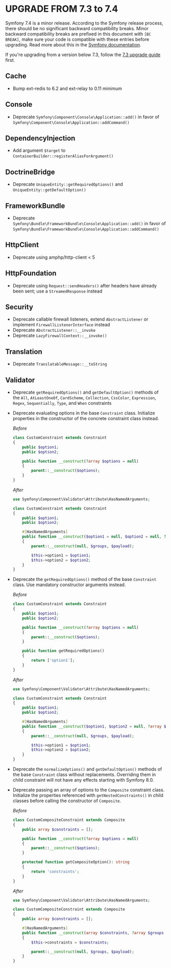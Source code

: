 UPGRADE FROM 7.3 to 7.4
=======================

Symfony 7.4 is a minor release. According to the Symfony release process, there should be no significant
backward compatibility breaks. Minor backward compatibility breaks are prefixed in this document with
`[BC BREAK]`, make sure your code is compatible with these entries before upgrading.
Read more about this in the [Symfony documentation](https://symfony.com/doc/7.4/setup/upgrade_minor.html).

If you're upgrading from a version below 7.3, follow the [7.3 upgrade guide](UPGRADE-7.3.md) first.

Cache
-----

 * Bump ext-redis to 6.2 and ext-relay to 0.11 minimum

Console
-------

 * Deprecate `Symfony\Component\Console\Application::add()` in favor of `Symfony\Component\Console\Application::addCommand()`

DependencyInjection
-------------------

 * Add argument `$target` to `ContainerBuilder::registerAliasForArgument()`

DoctrineBridge
--------------

 * Deprecate `UniqueEntity::getRequiredOptions()` and `UniqueEntity::getDefaultOption()`

FrameworkBundle
---------------

 * Deprecate `Symfony\Bundle\FrameworkBundle\Console\Application::add()` in favor of `Symfony\Bundle\FrameworkBundle\Console\Application::addCommand()`

HttpClient
----------

 * Deprecate using amphp/http-client < 5

HttpFoundation
--------------

 * Deprecate using `Request::sendHeaders()` after headers have already been sent; use a `StreamedResponse` instead

Security
--------

 * Deprecate callable firewall listeners, extend `AbstractListener` or implement `FirewallListenerInterface` instead
 * Deprecate `AbstractListener::__invoke`
 * Deprecate `LazyFirewallContext::__invoke()`

Translation
-----------

 * Deprecate `TranslatableMessage::__toString`

Validator
---------

 * Deprecate `getRequiredOptions()` and `getDefaultOption()` methods of the `All`, `AtLeastOneOf`, `CardScheme`, `Collection`,
   `CssColor`, `Expression`, `Regex`, `Sequentially`, `Type`, and `When` constraints
 * Deprecate evaluating options in the base `Constraint` class. Initialize properties in the constructor of the concrete constraint
   class instead.

   *Before*

   ```php
   class CustomConstraint extends Constraint
   {
       public $option1;
       public $option2;

       public function __construct(?array $options = null)
       {
           parent::__construct($options);
       }
   }
   ```

   *After*

   ```php
   use Symfony\Component\Validator\Attribute\HasNamedArguments;

   class CustomConstraint extends Constraint
   {
       public $option1;
       public $option2;

       #[HasNamedArguments]
       public function __construct($option1 = null, $option2 = null, ?array $groups = null, mixed $payload = null)
       {
           parent::__construct(null, $groups, $payload);

           $this->option1 = $option1;
           $this->option2 = $option2;
       }
   }
   ```

 * Deprecate the `getRequiredOptions()` method of the base `Constraint` class. Use mandatory constructor arguments instead.

   *Before*

   ```php
   class CustomConstraint extends Constraint
   {
       public $option1;
       public $option2;

       public function __construct(?array $options = null)
       {
           parent::__construct($options);
       }

       public function getRequiredOptions()
       {
           return ['option1'];
       }
   }
   ```

   *After*

   ```php
   use Symfony\Component\Validator\Attribute\HasNamedArguments;

   class CustomConstraint extends Constraint
   {
       public $option1;
       public $option2;

       #[HasNamedArguments]
       public function __construct($option1, $option2 = null, ?array $groups = null, mixed $payload = null)
       {
           parent::__construct(null, $groups, $payload);

           $this->option1 = $option1;
           $this->option2 = $option2;
       }
   }
   ```
 * Deprecate the `normalizeOptions()` and `getDefaultOption()` methods of the base `Constraint` class without replacements.
   Overriding them in child constraint will not have any effects starting with Symfony 8.0.
 * Deprecate passing an array of options to the `Composite` constraint class. Initialize the properties referenced with `getNestedConstraints()`
   in child classes before calling the constructor of `Composite`.

   *Before*

   ```php
   class CustomCompositeConstraint extends Composite
   {
       public array $constraints = [];

       public function __construct(?array $options = null)
       {
           parent::__construct($options);
       }

       protected function getCompositeOption(): string
       {
           return 'constraints';
       }
   }
   ```

   *After*

   ```php
   use Symfony\Component\Validator\Attribute\HasNamedArguments;

   class CustomCompositeConstraint extends Composite
   {
       public array $constraints = [];

       #[HasNamedArguments]
       public function __construct(array $constraints, ?array $groups = null, mixed $payload = null)
       {
           $this->constraints = $constraints;

           parent::__construct(null, $groups, $payload);
       }
   }
   ```
